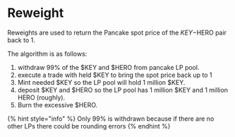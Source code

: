 # Reweight

Reweights are used to return the Pancake spot price of the $KEY-$HERO pair back to 1.

The algorithm is as follows:

1. withdraw 99% of the $KEY and $HERO from pancake LP pool. 
2. execute a trade with held $KEY to bring the spot price back up to 1 
3. Mint needed $KEY so the LP pool will hold 1 million $KEY. 
4. deposit $KEY and $HERO so the LP pool has 1 million $KEY and 1 million HERO \(roughly\).
5. Burn the excessive $HERO.

{% hint style="info" %}
Only 99% is withdrawn because if there are no other LPs there could be rounding errors
{% endhint %}

